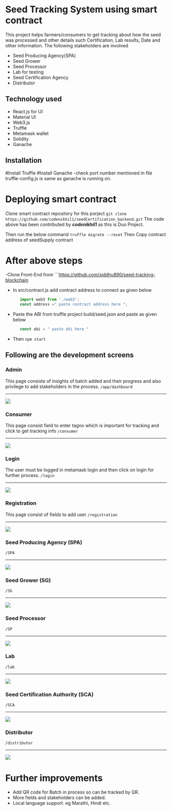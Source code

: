 ﻿# Seed Tracking System using smart contract

This project helps farmers/consumers to get tracking about how the seed was processed and other details such Certification, Lab results,
Date and other information. The following stakeholders are involved
- Seed Producing Agency(SPA)
- Seed Grower
- Seed Processor
- Lab for testing
- Seed Certification Agency
- Distributor

## Technology used
- React.js for UI
- Material UI
- Web3.js
- Truffle
- Metamask wallet
- Solidity
- Ganache

## Installation

#Install Truffle
#Install Ganache
-check port number mentioned in file truffle-config.js is same as ganache is running on.
# Deploying smart contract
Clone smart contract repository for this porject
```git clone https://github.com/codenikhil1/seedCertification_backend.git```
The code above has been contributed by ***codenikhil1*** as this is Duo Project.

Then run the below command
```truffle migrate --reset```
Then Copy contract address of seedSupply contract

# After above steps 
-Clone Front-End from ```https://github.com/siddhu890/seed-tracking-blockchain

- In src/contract.js add contract address to connect as given below
  ```javascript
     import web3 from './web3';
     const address =" paste contract address here ";
  ```
- Paste the ABI from truffle project build/seed.json and paste as given below
  ```javascript
     const abi = " paste abi here "
  ```
- Then
  ```npm start```
  
## Following are the development screens

### Admin
This page consiste of insights of batch added and their progress and also privilege to add stakeholders in the process.
```/app/dashboard```

---
![](screens/admin.PNG)

### Consumer
This page consist field to enter tagno which is important for tracking and click to get tracking info
```/consumer```

---
![](screens/consumer.PNG)

### Login
The user must be logged in metamask login and then click on login for further process.
```/login```

---
![](screens/login.PNG)

### Registration
This page consist of fields to add user
```/registration```

---
![](screens/registration.PNG)

### Seed Producing Agency (SPA)
```/SPA```

---
![](screens/SPA.PNG)

### Seed Grower (SG)
```/SG```

---
![](screens/SG.PNG)

### Seed Processor
```/SP```

---
![](screens/PP.PNG)

### Lab
```/lab```

---
![](screens/lab.PNG)

### Seed Certification Authority (SCA)
```/SCA```

---
![](screens/SCA.PNG)

### Distributor
```/distributor```

---
![](screens/distributor.PNG)

# Further improvements 
- Add QR code for Batch in process so can be tracked by QR.
- More fields and stakeholders can be added.
- Local language support. eg Marathi, Hindi etc.





